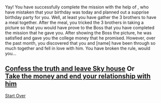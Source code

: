 Yay! You have successfully complete the mission with the help of , who have mistaken that your birthday was today and planned out a supprise birthday party for you. Well, at least you have gather the 3 brothers to have a meal together. After the meal, you tricked the 3 brothers in taking a picture so that you would have prove to the Boss that you have completed the mission that he gave you. After showing the Boss the picture, he was satisfied and gave you the college money that he promised. However, over the past month, you discovered that you and [name] have been through so much together and fell in love with him. You have broken the rule, would you...

[Confess the truth and leave Sky house](love.md)
Or  
[Take the money and end your relationship with him](money.md)
---
[Start Over](../kicked-out.md)